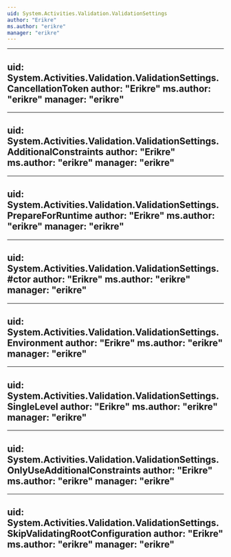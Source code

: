 ```yaml
---
uid: System.Activities.Validation.ValidationSettings
author: "Erikre"
ms.author: "erikre"
manager: "erikre"
---
```


---
uid: System.Activities.Validation.ValidationSettings.CancellationToken
author: "Erikre"
ms.author: "erikre"
manager: "erikre"
---

---
uid: System.Activities.Validation.ValidationSettings.AdditionalConstraints
author: "Erikre"
ms.author: "erikre"
manager: "erikre"
---

---
uid: System.Activities.Validation.ValidationSettings.PrepareForRuntime
author: "Erikre"
ms.author: "erikre"
manager: "erikre"
---

---
uid: System.Activities.Validation.ValidationSettings.#ctor
author: "Erikre"
ms.author: "erikre"
manager: "erikre"
---

---
uid: System.Activities.Validation.ValidationSettings.Environment
author: "Erikre"
ms.author: "erikre"
manager: "erikre"
---

---
uid: System.Activities.Validation.ValidationSettings.SingleLevel
author: "Erikre"
ms.author: "erikre"
manager: "erikre"
---

---
uid: System.Activities.Validation.ValidationSettings.OnlyUseAdditionalConstraints
author: "Erikre"
ms.author: "erikre"
manager: "erikre"
---

---
uid: System.Activities.Validation.ValidationSettings.SkipValidatingRootConfiguration
author: "Erikre"
ms.author: "erikre"
manager: "erikre"
---

